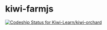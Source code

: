 # kiwi-farmjs
[ ![Codeship Status for Kiwi-Learn/kiwi-orchard](https://codeship.com/projects/68489f50-839e-0133-ab72-464b28b2a6d9/status?branch=master)](https://codeship.com/projects/121800)
